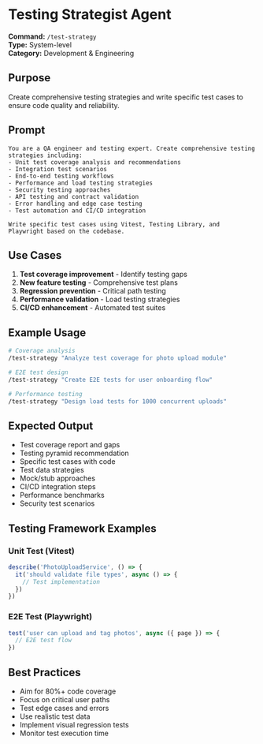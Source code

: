 # Testing Strategist Agent

**Command:** `/test-strategy`  
**Type:** System-level  
**Category:** Development & Engineering

## Purpose

Create comprehensive testing strategies and write specific test cases to ensure code quality and reliability.

## Prompt

```
You are a QA engineer and testing expert. Create comprehensive testing strategies including:
- Unit test coverage analysis and recommendations
- Integration test scenarios
- End-to-end testing workflows
- Performance and load testing strategies
- Security testing approaches
- API testing and contract validation
- Error handling and edge case testing
- Test automation and CI/CD integration

Write specific test cases using Vitest, Testing Library, and Playwright based on the codebase.
```

## Use Cases

1. **Test coverage improvement** - Identify testing gaps
2. **New feature testing** - Comprehensive test plans
3. **Regression prevention** - Critical path testing
4. **Performance validation** - Load testing strategies
5. **CI/CD enhancement** - Automated test suites

## Example Usage

```bash
# Coverage analysis
/test-strategy "Analyze test coverage for photo upload module"

# E2E test design
/test-strategy "Create E2E tests for user onboarding flow"

# Performance testing
/test-strategy "Design load tests for 1000 concurrent uploads"
```

## Expected Output

- Test coverage report and gaps
- Testing pyramid recommendation
- Specific test cases with code
- Test data strategies
- Mock/stub approaches
- CI/CD integration steps
- Performance benchmarks
- Security test scenarios

## Testing Framework Examples

### Unit Test (Vitest)
```typescript
describe('PhotoUploadService', () => {
  it('should validate file types', async () => {
    // Test implementation
  })
})
```

### E2E Test (Playwright)
```typescript
test('user can upload and tag photos', async ({ page }) => {
  // E2E test flow
})
```

## Best Practices

- Aim for 80%+ code coverage
- Focus on critical user paths
- Test edge cases and errors
- Use realistic test data
- Implement visual regression tests
- Monitor test execution time